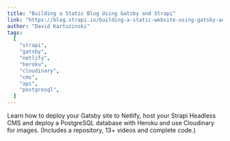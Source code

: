 ```yaml
---
title: "Building a Static Blog Using Gatsby and Strapi"
link: "https://blog.strapi.io/building-a-static-website-using-gatsby-and-strapi/"
author: "David Kartuzinski"
tags:
  [
    "strapi",
    "gatsby",
    "netlify",
    "heroku",
    "cloudinary",
    "cms",
    "api",
    "postgresql",
  ]
---
```


Learn how to deploy your Gatsby site to Netlify, host your Strapi Headless CMS and deploy a PostgreSQL database with Heroku and use Cloudinary for images. (Includes a repository, 13+ videos and complete code.)
